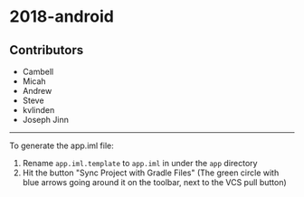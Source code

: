 # 2018-android

## Contributors

- Cambell
- Micah
- Andrew
- Steve
- kvlinden
- Joseph Jinn  

___________

To generate the app.iml file:
1. Rename `app.iml.template` to `app.iml` in under the `app` directory
1. Hit the button "Sync Project with Gradle Files" (The green circle with blue arrows going around it on the toolbar, next to the VCS pull button)